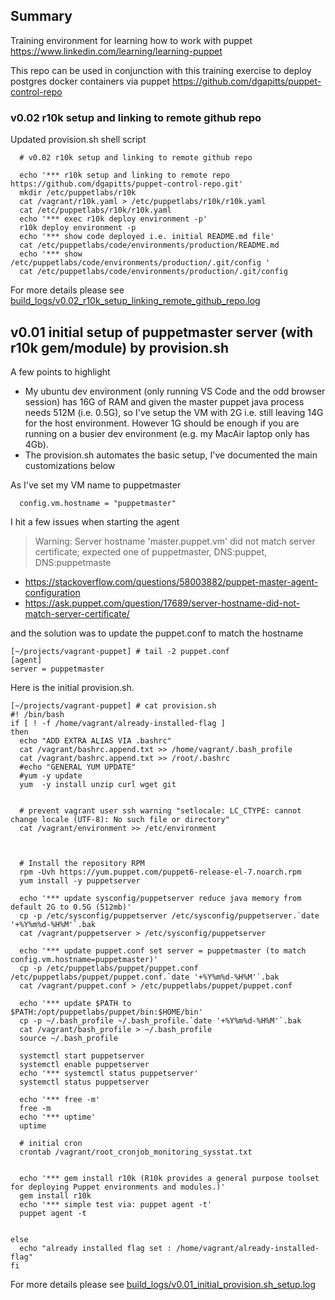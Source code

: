 ## Summary

Training environment for learning how to work with puppet https://www.linkedin.com/learning/learning-puppet

This repo can be used in conjunction with this training exercise to deploy postgres docker containers via puppet https://github.com/dgapitts/puppet-control-repo


### v0.02 r10k setup and linking to remote github repo

Updated provision.sh shell script

```
  # v0.02 r10k setup and linking to remote github repo

  echo '*** r10k setup and linking to remote repo https://github.com/dgapitts/puppet-control-repo.git'
  mkdir /etc/puppetlabs/r10k
  cat /vagrant/r10k.yaml > /etc/puppetlabs/r10k/r10k.yaml
  cat /etc/puppetlabs/r10k/r10k.yaml
  echo '*** exec r10k deploy environment -p'
  r10k deploy environment -p
  echo '*** show code deployed i.e. initial README.md file'
  cat /etc/puppetlabs/code/environments/production/README.md
  echo '*** show /etc/puppetlabs/code/environments/production/.git/config ' 
  cat /etc/puppetlabs/code/environments/production/.git/config 
```

For more details please see [build_logs/v0.02_r10k_setup_linking_remote_github_repo.log](build_logs/v0.02_r10k_setup_linking_remote_github_repo.log)



## v0.01 initial setup of puppetmaster server (with r10k gem/module) by provision.sh


A few points to highlight
* My ubuntu dev environment (only running VS Code and the odd browser session) has 16G of RAM and given the master puppet java process needs 512M (i.e. 0.5G), so I've setup the VM with 2G i.e. still leaving 14G for the host environment. However 1G should be enough if you are running on a busier dev environment (e.g. my MacAir laptop only has 4Gb). 
* The provision.sh automates the basic setup, I've documented the main customizations below


As I've set my VM name to puppetmaster

```
  config.vm.hostname = "puppetmaster"
```

I hit a few issues when starting the agent

> Warning: Server hostname 'master.puppet.vm' did not match server certificate; expected one of puppetmaster, DNS:puppet, DNS:puppetmaste

* https://stackoverflow.com/questions/58003882/puppet-master-agent-configuration
* https://ask.puppet.com/question/17689/server-hostname-did-not-match-server-certificate/

and the solution was to update the puppet.conf to match the hostname

```
[~/projects/vagrant-puppet] # tail -2 puppet.conf 
[agent]
server = puppetmaster
```

Here is the initial provision.sh.

```
[~/projects/vagrant-puppet] # cat provision.sh 
#! /bin/bash
if [ ! -f /home/vagrant/already-installed-flag ]
then
  echo "ADD EXTRA ALIAS VIA .bashrc"
  cat /vagrant/bashrc.append.txt >> /home/vagrant/.bash_profile
  cat /vagrant/bashrc.append.txt >> /root/.bashrc
  #echo "GENERAL YUM UPDATE"
  #yum -y update
  yum  -y install unzip curl wget git


  # prevent vagrant user ssh warning "setlocale: LC_CTYPE: cannot change locale (UTF-8): No such file or directory"
  cat /vagrant/environment >> /etc/environment 



  # Install the repository RPM
  rpm -Uvh https://yum.puppet.com/puppet6-release-el-7.noarch.rpm
  yum install -y puppetserver

  echo '*** update sysconfig/puppetserver reduce java memory from default 2G to 0.5G (512mb)'
  cp -p /etc/sysconfig/puppetserver /etc/sysconfig/puppetserver.`date '+%Y%m%d-%H%M'`.bak
  cat /vagrant/puppetserver > /etc/sysconfig/puppetserver

  echo '*** update puppet.conf set server = puppetmaster (to match config.vm.hostname=puppetmaster)'
  cp -p /etc/puppetlabs/puppet/puppet.conf /etc/puppetlabs/puppet/puppet.conf.`date '+%Y%m%d-%H%M'`.bak
  cat /vagrant/puppet.conf > /etc/puppetlabs/puppet/puppet.conf

  echo '*** update $PATH to $PATH:/opt/puppetlabs/puppet/bin:$HOME/bin'
  cp -p ~/.bash_profile ~/.bash_profile.`date '+%Y%m%d-%H%M'`.bak
  cat /vagrant/bash_profile > ~/.bash_profile
  source ~/.bash_profile

  systemctl start puppetserver
  systemctl enable puppetserver
  echo '*** systemctl status puppetserver'
  systemctl status puppetserver

  echo '*** free -m'
  free -m 
  echo '*** uptime'
  uptime

  # initial cron
  crontab /vagrant/root_cronjob_monitoring_sysstat.txt


  echo '*** gem install r10k (R10k provides a general purpose toolset for deploying Puppet environments and modules.)'
  gem install r10k
  echo '*** simple test via: puppet agent -t'
  puppet agent -t


else
  echo "already installed flag set : /home/vagrant/already-installed-flag"
fi
```

For more details please see [build_logs/v0.01_initial_provision.sh_setup.log](build_logs/v0.01_initial_provision.sh_setup.log)
